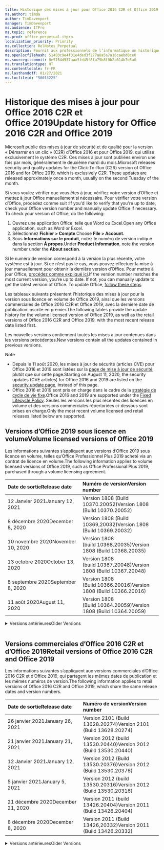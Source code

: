 ```yaml
---
title: Historique des mises à jour pour Office 2016 C2R et Office 2019
ms.author: timda
author: TimDavenport
manager: TimDavenport
ms.audience: ITPro
ms.topic: reference
ms.prod: office-perpetual-itpro
localization_priority: Priority
ms.collection: RelNotes_Perpetual
description: Fournit aux professionnels de l’informatique un historique des mises à jour pour les versions perpétuelles d’Office 2016 et 2019 qui utilisent la technologie « Démarrer en un clic » (C2R)
ms.openlocfilehash: 51483c9e4f31e4ded3f277a8a5a7a16caebd0ce0
ms.sourcegitcommit: 0e5154d937aaa5fd45f8fa79b8f0b2a614b7e5a0
ms.translationtype: HT
ms.contentlocale: fr-FR
ms.lasthandoff: 01/27/2021
ms.locfileid: "50013225"
---
```

# <a name="update-history-for-office-2016-c2r-and-office-2019"></a><span data-ttu-id="553aa-103">Historique des mises à jour pour Office 2016 C2R et Office 2019</span><span class="sxs-lookup"><span data-stu-id="553aa-103">Update history for Office 2016 C2R and Office 2019</span></span>

<span data-ttu-id="553aa-p101">Microsoft publie des mises à jour de sécurité et de qualité pour la version « Démarrer en un clic » (C2R) d’Office 2016 et pour Office 2019, qui utilise exclusivement le système C2R. Ces mises à jour sont publiées environ une fois par mois, généralement le deuxième mardi du mois.</span><span class="sxs-lookup"><span data-stu-id="553aa-p101">Microsoft releases security and quality updates for the Click-To-Run (C2R) version of Office 2016 and for Office 2019, which is exclusively C2R. These updates are released approximately once a month, usually on the second Tuesday of the month.</span></span>

<span data-ttu-id="553aa-p102">Si vous voulez vérifier que vous êtes à jour, vérifiez votre version d’Office et mettez à jour Office manuellement si nécessaire. Pour vérifier votre version d’Office, procédez comme suit :</span><span class="sxs-lookup"><span data-stu-id="553aa-p102">If you'd like to verify that you're up to date, check your Office version number and manually update Office if necessary. To check your version of Office, do the following:</span></span>

  1.    <span data-ttu-id="553aa-108">Ouvrez une application Office, telle que Word ou Excel.</span><span class="sxs-lookup"><span data-stu-id="553aa-108">Open any Office application, such as Word or Excel.</span></span>
  2.    <span data-ttu-id="553aa-109">Sélectionnez **Fichier > Compte**.</span><span class="sxs-lookup"><span data-stu-id="553aa-109">Choose **File > Account**.</span></span>
  3.    <span data-ttu-id="553aa-110">Sous **Informations sur le produit**, notez le numéro de version indiqué dans la section **À propos**.</span><span class="sxs-lookup"><span data-stu-id="553aa-110">Under **Product Information**, note the version number under the **About section**.</span></span>

<span data-ttu-id="553aa-p103">Si le numéro de version correspond à la version la plus récente, votre système est à jour. Si ce n’est pas le cas, vous pouvez effectuer la mise à jour manuellement pour obtenir la dernière version d’Office. Pour mettre à jour Office, [procédez comme expliqué ici](https://support.office.com/article/2ab296f3-7f03-43a2-8e50-46de917611c5).</span><span class="sxs-lookup"><span data-stu-id="553aa-p103">If the version number matches the most current version, you're up to date. If not, you can manually update to get the latest version of Office. To update Office, [follow these steps](https://support.office.com/article/2ab296f3-7f03-43a2-8e50-46de917611c5).</span></span>


<span data-ttu-id="553aa-114">Les tableaux suivants présentent l’historique des mises à jour pour la version sous licence en volume de Office 2019, ainsi que les versions commerciales de Office 2016 C2R et Office 2019, avec la dernière date de publication inscrite en premier.</span><span class="sxs-lookup"><span data-stu-id="553aa-114">The following tables provide the update history for the volume licensed version of Office 2019, as well as the retail versions of Office 2016 C2R and Office 2019, with the most recent release date listed first.</span></span>

<span data-ttu-id="553aa-115">Les nouvelles versions contiennent toutes les mises à jour contenues dans les versions précédentes.</span><span class="sxs-lookup"><span data-stu-id="553aa-115">New versions contain all the updates contained in previous versions.</span></span>


 > [!NOTE]
> - <span data-ttu-id="553aa-116">Depuis le 11 août 2020, les mises à jour de sécurité (articles CVE) pour Office 2016 et 2019 sont listées sur la [page de mise à jour de sécurité](https://docs.microsoft.com/officeupdates/microsoft365-apps-security-updates), plutôt que sur cette page.</span><span class="sxs-lookup"><span data-stu-id="553aa-116">Starting on August 11, 2020, the security updates (CVE articles) for Office 2016 and 2019 are listed on the [security update page](https://docs.microsoft.com/officeupdates/microsoft365-apps-security-updates), instead of this page.</span></span> 
> - <span data-ttu-id="553aa-117">Office 2016 et 2019 sont pris en charge dans le cadre de la [stratégie de cycle de vie fixe](https://docs.microsoft.com/lifecycle/policies/fixed).</span><span class="sxs-lookup"><span data-stu-id="553aa-117">Office 2016 and 2019 are supported under the [Fixed Lifecycle Policy](https://docs.microsoft.com/lifecycle/policies/fixed).</span></span> <span data-ttu-id="553aa-118">Seules les versions les plus récentes des licences en volume et des versions commerciales répertoriées ci-dessous sont prises en charge.</span><span class="sxs-lookup"><span data-stu-id="553aa-118">Only the most recent volume licensed and retail releases listed below are supported.</span></span>


## <a name="volume-licensed-versions-of-office-2019"></a><span data-ttu-id="553aa-119">Versions d’Office 2019 sous licence en volume</span><span class="sxs-lookup"><span data-stu-id="553aa-119">Volume licensed versions of Office 2019</span></span>
<span data-ttu-id="553aa-120">Les informations suivantes s’appliquent aux versions d’Office 2019 sous licence en volume, telles qu’Office Professionnel Plus 2019 acheté via un contrat de licence en volume.</span><span class="sxs-lookup"><span data-stu-id="553aa-120">The following information applies to volume licensed versions of Office 2019, such as Office Professional Plus 2019, purchased through a volume licensing agreement.</span></span>

[//]: # (NE PAS SUPPRIMER LE DÉBUT DU TABLEAU VL)


|<span data-ttu-id="553aa-122">**Date de sortie**</span><span class="sxs-lookup"><span data-stu-id="553aa-122">**Release date**</span></span>|<span data-ttu-id="553aa-123">**Numéro de version**</span><span class="sxs-lookup"><span data-stu-id="553aa-123">**Version number**</span></span>|
|:-----|:-----|
|<span data-ttu-id="553aa-124">12 Janvier 2021</span><span class="sxs-lookup"><span data-stu-id="553aa-124">January 12, 2021</span></span>|<span data-ttu-id="553aa-125">Version 1808 (Build 10370.20052)</span><span class="sxs-lookup"><span data-stu-id="553aa-125">Version 1808 (Build 10370.20052)</span></span>|
|<span data-ttu-id="553aa-126">8 décembre 2020</span><span class="sxs-lookup"><span data-stu-id="553aa-126">December 8, 2020</span></span>|<span data-ttu-id="553aa-127">Version 1808 (Build 10369,20032)</span><span class="sxs-lookup"><span data-stu-id="553aa-127">Version 1808 (Build 10369.20032)</span></span>|
|<span data-ttu-id="553aa-128">10 novembre 2020</span><span class="sxs-lookup"><span data-stu-id="553aa-128">November 10, 2020</span></span>|<span data-ttu-id="553aa-129">Version 1808 (build 10368.20035)</span><span class="sxs-lookup"><span data-stu-id="553aa-129">Version 1808 (Build 10368.20035)</span></span>|
|<span data-ttu-id="553aa-130">13 octobre 2020</span><span class="sxs-lookup"><span data-stu-id="553aa-130">October 13, 2020</span></span>|<span data-ttu-id="553aa-131">Version 1808 (build 10367.20048)</span><span class="sxs-lookup"><span data-stu-id="553aa-131">Version 1808 (Build 10367.20048)</span></span>|
|<span data-ttu-id="553aa-132">8 septembre 2020</span><span class="sxs-lookup"><span data-stu-id="553aa-132">September 8, 2020</span></span>|<span data-ttu-id="553aa-133">Version 1808 (Build 10366.20016)</span><span class="sxs-lookup"><span data-stu-id="553aa-133">Version 1808 (Build 10366.20016)</span></span>|
|<span data-ttu-id="553aa-134">11 août 2020</span><span class="sxs-lookup"><span data-stu-id="553aa-134">August 11, 2020</span></span>|<span data-ttu-id="553aa-135">Version 1808 (Build 10364.20059)</span><span class="sxs-lookup"><span data-stu-id="553aa-135">Version 1808 (Build 10364.20059)</span></span>|


[//]: # (NE PAS SUPPRIMER LA FIN DU TABLEAU VL)

<details>
<summary><span data-ttu-id="553aa-137">Versions antérieures</span><span class="sxs-lookup"><span data-stu-id="553aa-137">Older Versions</span></span></summary>
 

[//]: # (NE PAS SUPPRIMER LE DÉBUT DE L’ANCIEN TABLEAU VL)


|<span data-ttu-id="553aa-139">**Date de sortie**</span><span class="sxs-lookup"><span data-stu-id="553aa-139">**Release date**</span></span>|<span data-ttu-id="553aa-140">**Numéro de version**</span><span class="sxs-lookup"><span data-stu-id="553aa-140">**Version number**</span></span>|
|:-----|:-----|
|<span data-ttu-id="553aa-141">14 juillet 2020</span><span class="sxs-lookup"><span data-stu-id="553aa-141">July 14, 2020</span></span>   |<span data-ttu-id="553aa-142">Version 1808 (Build 10363.20015)</span><span class="sxs-lookup"><span data-stu-id="553aa-142">Version 1808 (Build 10363.20015)</span></span>  |
|<span data-ttu-id="553aa-143">09 juin 2020</span><span class="sxs-lookup"><span data-stu-id="553aa-143">June 9, 2020</span></span>   |<span data-ttu-id="553aa-144">Version 1808 (Build 10361.20002)</span><span class="sxs-lookup"><span data-stu-id="553aa-144">Version 1808 (Build 10361.20002)</span></span>  |
|<span data-ttu-id="553aa-145">12 mai 2020</span><span class="sxs-lookup"><span data-stu-id="553aa-145">May 12, 2020</span></span>   |<span data-ttu-id="553aa-146">Version 1808 (build 10359.20023)</span><span class="sxs-lookup"><span data-stu-id="553aa-146">Version 1808 (Build 10359.20023)</span></span>  |
|<span data-ttu-id="553aa-147">14 avril 2020</span><span class="sxs-lookup"><span data-stu-id="553aa-147">April 14, 2020</span></span>   |<span data-ttu-id="553aa-148">Version 1808 (build 10358.20061)</span><span class="sxs-lookup"><span data-stu-id="553aa-148">Version 1808 (Build 10358.20061)</span></span>  |
|<span data-ttu-id="553aa-149">10 mars 2020</span><span class="sxs-lookup"><span data-stu-id="553aa-149">March 10, 2020</span></span>   |<span data-ttu-id="553aa-150">Version 1808 (Build 10357.20081)</span><span class="sxs-lookup"><span data-stu-id="553aa-150">Version 1808 (Build 10357.20081)</span></span>  |
|<span data-ttu-id="553aa-151">11 février 2020</span><span class="sxs-lookup"><span data-stu-id="553aa-151">February 11, 2020</span></span>   |<span data-ttu-id="553aa-152">Version 1808 (build 10356.20006)</span><span class="sxs-lookup"><span data-stu-id="553aa-152">Version 1808 (Build 10356.20006)</span></span>  |


[//]: # (NE PAS SUPPRIMER LA FIN DE L’ANCIEN TABLEAU VL)

</details>


<br/>

## <a name="retail-versions-of-office-2016-c2r-and-office-2019"></a><span data-ttu-id="553aa-154">Versions commerciales d’Office 2016 C2R et d’Office 2019</span><span class="sxs-lookup"><span data-stu-id="553aa-154">Retail versions of Office 2016 C2R and Office 2019</span></span>
<span data-ttu-id="553aa-155">Les informations suivantes s’appliquent aux versions commerciales d’Office 2016 C2R et d’Office 2019, qui partagent les mêmes dates de publication et les mêmes numéros de version.</span><span class="sxs-lookup"><span data-stu-id="553aa-155">The following information applies to retail versions of Office 2016 C2R and Office 2019, which share the same release dates and version numbers.</span></span>

[//]: # (NE PAS SUPPRIMER LE DÉBUT DU TABLEAU DE VENTE AU DÉTAIL)


|<span data-ttu-id="553aa-157">**Date de sortie**</span><span class="sxs-lookup"><span data-stu-id="553aa-157">**Release date**</span></span>|<span data-ttu-id="553aa-158">**Numéro de version**</span><span class="sxs-lookup"><span data-stu-id="553aa-158">**Version number**</span></span>|
|:-----|:-----|
|<span data-ttu-id="553aa-159">26 janvier 2021</span><span class="sxs-lookup"><span data-stu-id="553aa-159">January 26, 2021</span></span>|<span data-ttu-id="553aa-160">Version 2101 (Build 13628.20274)</span><span class="sxs-lookup"><span data-stu-id="553aa-160">Version 2101 (Build 13628.20274)</span></span>|
|<span data-ttu-id="553aa-161">21 janvier 2021</span><span class="sxs-lookup"><span data-stu-id="553aa-161">January 21, 2021</span></span>|<span data-ttu-id="553aa-162">Version 2012 (build 13530.20440)</span><span class="sxs-lookup"><span data-stu-id="553aa-162">Version 2012 (Build 13530.20440)</span></span>|
|<span data-ttu-id="553aa-163">12 Janvier 2021</span><span class="sxs-lookup"><span data-stu-id="553aa-163">January 12, 2021</span></span>|<span data-ttu-id="553aa-164">Version 2012 (Build 13530.20376)</span><span class="sxs-lookup"><span data-stu-id="553aa-164">Version 2012 (Build 13530.20376)</span></span>|
|<span data-ttu-id="553aa-165">5 janvier 2021</span><span class="sxs-lookup"><span data-stu-id="553aa-165">January 5, 2021</span></span>|<span data-ttu-id="553aa-166">Version 2012 (build 13530.20316)</span><span class="sxs-lookup"><span data-stu-id="553aa-166">Version 2012 (Build 13530.20316)</span></span>|
|<span data-ttu-id="553aa-167">21 décembre 2020</span><span class="sxs-lookup"><span data-stu-id="553aa-167">December 21, 2020</span></span>|<span data-ttu-id="553aa-168">Version 2011 (build 13426.20404)</span><span class="sxs-lookup"><span data-stu-id="553aa-168">Version 2011 (Build 13426.20404)</span></span>|
|<span data-ttu-id="553aa-169">8 décembre 2020</span><span class="sxs-lookup"><span data-stu-id="553aa-169">December 8, 2020</span></span>|<span data-ttu-id="553aa-170">Version 2011 (Build 13426,20332)</span><span class="sxs-lookup"><span data-stu-id="553aa-170">Version 2011 (Build 13426.20332)</span></span>|


[//]: # (NE PAS SUPPRIMER LA FIN DU TABLEAU DE VENTE AU DÉTAIL)

<details>
<summary><span data-ttu-id="553aa-172">Versions antérieures</span><span class="sxs-lookup"><span data-stu-id="553aa-172">Older Versions</span></span></summary>
 

[//]: # (NE PAS SUPPRIMER LE DÉBUT DE L’ANCIEN TABLEAU DE VENTE AU DÉTAIL)


|<span data-ttu-id="553aa-174">**Date de sortie**</span><span class="sxs-lookup"><span data-stu-id="553aa-174">**Release date**</span></span>|<span data-ttu-id="553aa-175">**Numéro de version**</span><span class="sxs-lookup"><span data-stu-id="553aa-175">**Version number**</span></span>|
|:-----|:-----|
|<span data-ttu-id="553aa-176">2 décembre 2020</span><span class="sxs-lookup"><span data-stu-id="553aa-176">December 2, 2020</span></span>|<span data-ttu-id="553aa-177">Version 2011 (build 13426.20308)</span><span class="sxs-lookup"><span data-stu-id="553aa-177">Version 2011 (Build 13426.20308)</span></span>|
|<span data-ttu-id="553aa-178">30 novembre 2020</span><span class="sxs-lookup"><span data-stu-id="553aa-178">November 30, 2020</span></span>|<span data-ttu-id="553aa-179">Version 2011 (build 13426.20294)</span><span class="sxs-lookup"><span data-stu-id="553aa-179">Version 2011 (Build 13426.20294)</span></span>|
|<span data-ttu-id="553aa-180">23 novembre 2020</span><span class="sxs-lookup"><span data-stu-id="553aa-180">November 23, 2020</span></span>|<span data-ttu-id="553aa-181">Version 2011 (build 13426.20274)</span><span class="sxs-lookup"><span data-stu-id="553aa-181">Version 2011 (Build 13426.20274)</span></span>|
|<span data-ttu-id="553aa-182">17 novembre 2020</span><span class="sxs-lookup"><span data-stu-id="553aa-182">November 17, 2020</span></span>|<span data-ttu-id="553aa-183">Version 2010 (build 13328.20408)</span><span class="sxs-lookup"><span data-stu-id="553aa-183">Version 2010 (Build 13328.20408)</span></span>|
|<span data-ttu-id="553aa-184">10 novembre 2020</span><span class="sxs-lookup"><span data-stu-id="553aa-184">November 10, 2020</span></span>|<span data-ttu-id="553aa-185">Version 2010 (build 13328.20356)</span><span class="sxs-lookup"><span data-stu-id="553aa-185">Version 2010 (Build 13328.20356)</span></span>|
|<span data-ttu-id="553aa-186">27 octobre 2020</span><span class="sxs-lookup"><span data-stu-id="553aa-186">October 27, 2020</span></span>|<span data-ttu-id="553aa-187">Version 2010 (build 13328.20292)</span><span class="sxs-lookup"><span data-stu-id="553aa-187">Version 2010 (Build 13328.20292)</span></span>|
|<span data-ttu-id="553aa-188">21 octobre 2020</span><span class="sxs-lookup"><span data-stu-id="553aa-188">October 21, 2020</span></span>|<span data-ttu-id="553aa-189">Version 2009 (Build 13231.20418)</span><span class="sxs-lookup"><span data-stu-id="553aa-189">Version 2009 (Build 13231.20418)</span></span>|
|<span data-ttu-id="553aa-190">13 octobre 2020</span><span class="sxs-lookup"><span data-stu-id="553aa-190">October 13, 2020</span></span>|<span data-ttu-id="553aa-191">Version 2009 (build 13231.20390)</span><span class="sxs-lookup"><span data-stu-id="553aa-191">Version 2009 (Build 13231.20390)</span></span>|
|<span data-ttu-id="553aa-192">8 octobre 2020</span><span class="sxs-lookup"><span data-stu-id="553aa-192">October 8, 2020</span></span>|<span data-ttu-id="553aa-193">Version 2009 (Build 13231.20368)</span><span class="sxs-lookup"><span data-stu-id="553aa-193">Version 2009 (Build 13231.20368)</span></span>|
|<span data-ttu-id="553aa-194">28 septembre 2020</span><span class="sxs-lookup"><span data-stu-id="553aa-194">September 28, 2020</span></span>|<span data-ttu-id="553aa-195">Version 2009 (Build 13231.20262)</span><span class="sxs-lookup"><span data-stu-id="553aa-195">Version 2009 (Build 13231.20262)</span></span>|
|<span data-ttu-id="553aa-196">22 septembre 2020</span><span class="sxs-lookup"><span data-stu-id="553aa-196">September 22, 2020</span></span>|<span data-ttu-id="553aa-197">Version 2008 (Build 13127.20508)</span><span class="sxs-lookup"><span data-stu-id="553aa-197">Version 2008 (Build 13127.20508)</span></span>|
|<span data-ttu-id="553aa-198">9 septembre 2020</span><span class="sxs-lookup"><span data-stu-id="553aa-198">September 9, 2020</span></span>|<span data-ttu-id="553aa-199">Version 2008 (build 13127.20408)</span><span class="sxs-lookup"><span data-stu-id="553aa-199">Version 2008 (Build 13127.20408)</span></span>|
|<span data-ttu-id="553aa-200">31 août 2020</span><span class="sxs-lookup"><span data-stu-id="553aa-200">August 31, 2020</span></span>|<span data-ttu-id="553aa-201">Version 2008 (build 13127.20296)</span><span class="sxs-lookup"><span data-stu-id="553aa-201">Version 2008 (Build 13127.20296)</span></span>|
|<span data-ttu-id="553aa-202">25 août 2020</span><span class="sxs-lookup"><span data-stu-id="553aa-202">August 25, 2020</span></span>|<span data-ttu-id="553aa-203">Version 2007 (Build 13029.20460)</span><span class="sxs-lookup"><span data-stu-id="553aa-203">Version 2007 (Build 13029.20460)</span></span>|
|<span data-ttu-id="553aa-204">11 août 2020</span><span class="sxs-lookup"><span data-stu-id="553aa-204">August 11, 2020</span></span>|<span data-ttu-id="553aa-205">Version 2007 (Build 13029.20344)</span><span class="sxs-lookup"><span data-stu-id="553aa-205">Version 2007 (Build 13029.20344)</span></span>|
|<span data-ttu-id="553aa-206">30 juillet 2020</span><span class="sxs-lookup"><span data-stu-id="553aa-206">July 30, 2020</span></span>|<span data-ttu-id="553aa-207">Version 2007 (build 13029.20308)</span><span class="sxs-lookup"><span data-stu-id="553aa-207">Version 2007 (Build 13029.20308)</span></span>  |
|<span data-ttu-id="553aa-208">28 juillet 2020</span><span class="sxs-lookup"><span data-stu-id="553aa-208">July 28, 2020</span></span>|<span data-ttu-id="553aa-209">Version 2006 (Build 13001.20498)</span><span class="sxs-lookup"><span data-stu-id="553aa-209">Version 2006 (Build 13001.20498)</span></span>  |
|<span data-ttu-id="553aa-210">14 juillet 2020</span><span class="sxs-lookup"><span data-stu-id="553aa-210">July 14, 2020</span></span>|<span data-ttu-id="553aa-211">Version 2006 (Build 13001.20384)</span><span class="sxs-lookup"><span data-stu-id="553aa-211">Version 2006 (Build 13001.20384)</span></span>  |
|<span data-ttu-id="553aa-212">30 juin 2020</span><span class="sxs-lookup"><span data-stu-id="553aa-212">June 30, 2020</span></span>|<span data-ttu-id="553aa-213">Version 2006 (Build 13001.20266)</span><span class="sxs-lookup"><span data-stu-id="553aa-213">Version 2006 (Build 13001.20266)</span></span>  |
|<span data-ttu-id="553aa-214">24 juin 2020</span><span class="sxs-lookup"><span data-stu-id="553aa-214">June 24, 2020</span></span>|<span data-ttu-id="553aa-215">Version 2005 (Build 12827.20470)</span><span class="sxs-lookup"><span data-stu-id="553aa-215">Version 2005 (Build 12827.20470)</span></span>  |
|<span data-ttu-id="553aa-216">09 juin 2020</span><span class="sxs-lookup"><span data-stu-id="553aa-216">June 9, 2020</span></span>|<span data-ttu-id="553aa-217">Version 2005 (Build 12827.20336)</span><span class="sxs-lookup"><span data-stu-id="553aa-217">Version 2005 (Build 12827.20336)</span></span>  |
|<span data-ttu-id="553aa-218">02 juin 2020</span><span class="sxs-lookup"><span data-stu-id="553aa-218">June 2, 2020</span></span>|<span data-ttu-id="553aa-219">Version 2005 (Build 12827.20268)</span><span class="sxs-lookup"><span data-stu-id="553aa-219">Version 2005 (Build 12827.20268)</span></span>  |
|<span data-ttu-id="553aa-220">21 Mai 2020</span><span class="sxs-lookup"><span data-stu-id="553aa-220">May 21, 2020</span></span>|<span data-ttu-id="553aa-221">Version 2004 (Build 12730.20352)</span><span class="sxs-lookup"><span data-stu-id="553aa-221">Version 2004 (Build 12730.20352)</span></span>  |
|<span data-ttu-id="553aa-222">12 mai 2020</span><span class="sxs-lookup"><span data-stu-id="553aa-222">May 12, 2020</span></span>|<span data-ttu-id="553aa-223">Version 2004 (build 12730.20270)</span><span class="sxs-lookup"><span data-stu-id="553aa-223">Version 2004 (Build 12730.20270)</span></span>  |
|<span data-ttu-id="553aa-224">4 mai 2020</span><span class="sxs-lookup"><span data-stu-id="553aa-224">May 4, 2020</span></span>|<span data-ttu-id="553aa-225">Version 2004 (Build 12730.20250)</span><span class="sxs-lookup"><span data-stu-id="553aa-225">Version 2004 (Build 12730.20250)</span></span>  |
|<span data-ttu-id="553aa-226">29 avril 2020</span><span class="sxs-lookup"><span data-stu-id="553aa-226">April 29, 2020</span></span>|<span data-ttu-id="553aa-227">Version 2004 (Build 12730.20236)</span><span class="sxs-lookup"><span data-stu-id="553aa-227">Version 2004 (Build 12730.20236)</span></span>  |
|<span data-ttu-id="553aa-228">15 avril 2020</span><span class="sxs-lookup"><span data-stu-id="553aa-228">April 15, 2020</span></span>|<span data-ttu-id="553aa-229">Version 2003 (build 12624.20466)</span><span class="sxs-lookup"><span data-stu-id="553aa-229">Version 2003 (Build 12624.20466)</span></span>  |
|<span data-ttu-id="553aa-230">14 avril 2020</span><span class="sxs-lookup"><span data-stu-id="553aa-230">April 14, 2020</span></span>|<span data-ttu-id="553aa-231">Version 2003 (build 12624.20442)</span><span class="sxs-lookup"><span data-stu-id="553aa-231">Version 2003 (Build 12624.20442)</span></span>  |
|<span data-ttu-id="553aa-232">31 mars 2020</span><span class="sxs-lookup"><span data-stu-id="553aa-232">March 31, 2020</span></span>|<span data-ttu-id="553aa-233">Version 2003 (build 12624.20382)</span><span class="sxs-lookup"><span data-stu-id="553aa-233">Version 2003 (Build 12624.20382)</span></span>  |
|<span data-ttu-id="553aa-234">25 mars 2020</span><span class="sxs-lookup"><span data-stu-id="553aa-234">March 25, 2020</span></span>|<span data-ttu-id="553aa-235">Version 2003 (Build 12624.20320)</span><span class="sxs-lookup"><span data-stu-id="553aa-235">Version 2003 (Build 12624.20320)</span></span>  |
|<span data-ttu-id="553aa-236">10 mars 2020</span><span class="sxs-lookup"><span data-stu-id="553aa-236">March 10, 2020</span></span>|<span data-ttu-id="553aa-237">Version 2002 (Build 12527.20278)</span><span class="sxs-lookup"><span data-stu-id="553aa-237">Version 2002 (Build 12527.20278)</span></span>  |
|<span data-ttu-id="553aa-238">1er mars 2020</span><span class="sxs-lookup"><span data-stu-id="553aa-238">March 1, 2020</span></span>   |<span data-ttu-id="553aa-239">Version 2002 (Build 12527.20242)</span><span class="sxs-lookup"><span data-stu-id="553aa-239">Version 2002 (Build 12527.20242)</span></span>  |


[//]: # (NE PAS SUPPRIMER LA FIN DE L’ANCIEN TABLEAU DE VENTE AU DÉTAIL)


</details>






